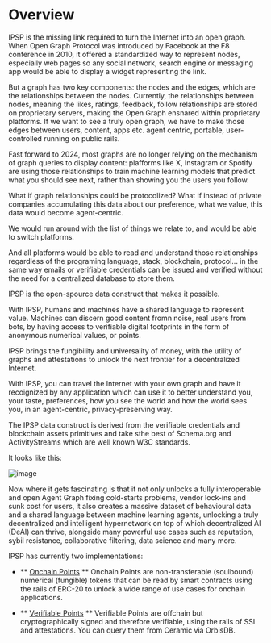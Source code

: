 # Overview

IPSP is the missing link required to turn the Internet into an open graph. When Open Graph Protocol was introduced by Facebook at the F8 conference in 2010, it offered a standardized way to represent nodes, especially web pages so any social network, search engine or messaging app would be able to display a widget representing the link.

But a graph has two key components: the nodes and the edges, which are the relationships between the nodes. Currently, the relationships between nodes, meaning the likes, ratings, feedback, follow relationships are stored on proprietary servers, making the Open Graph ensnared within proprietary platforms. If we want to see a truly open graph, we have to make those edges between users, content, apps etc. agent centric, portable, user-controlled running on public rails.

Fast forward to 2024, most graphs are no longer relying on the mechanism of graph queries to display content: plafforms like X, Instagram or Spotify are using those relationships to train machine learning models that predict what you should see next, rather than showing you the users you follow.

What if graph relationships could be protocolized? What if instead of private companies accumulating this data about our preference, what we value, this data would become agent-centric.

We would run around with the list of things we relate to, and would be able to switch platforms.

And all platforms would be able to read and understand those relationships regardless of the programing language, stack, blockchain, protocol... in the same way emails or verifiable credentials can be issued and verified without the need for a centralized database to store them.

IPSP is the open-spource data construct that makes it possible.

With IPSP, humans and machines have a shared language to represent value. Machines can discern good content fromn noise, real users from bots, by having access to verifiable digital footprints in the form of anonymous numerical values, or points.

IPSP brings the fungibility and universality of money, with the utility of graphs and attestations to unlock the next frontier for a decentralized Internet.

With IPSP, you can travel the Internet with your own graph and have it recoignized by any application which can use it to better understand you, your taste, preferences, how you see the world and how the world sees you, in an agent-centric, privacy-preserving way.

The IPSP data construct is derived from the verifiable credentials and blockchain assets primitives and take sthe best of Schema.org and ActivityStreams which are well known W3C standards. 

It looks like this:

![image](https://github.com/newfound8ion/developer/assets/112469623/2c68aa64-5258-48db-9355-2d9b9b4ba086)

Now where it gets fascinating is that it not only unlocks a fully interoperable and open Agent Graph fixing cold-starts problems, vendor lock-ins and sunk cost for users, it also creates a massive dataset of behavioural data and a shared language between machine learning agents, unlocking a truly decentralized and intelligent hypernetwork on top of which decentralized AI (DeAI) can thrive, alongside many powerful use cases such as reputation, sybil resistance, collaborative filtering, data science and many more.

IPSP has currently two implementations:

- ** [Onchain Points](/docs/ipsp/onchain-points/overview) **
Onchain Points are non-transferable (soulbound) numerical (fungible) tokens that can be read by smart contracts using the rails of ERC-20 to unlock a wide range of use cases for onchain applications.

- ** [Verifiable Points](/docs/ipsp/verifiable-points/overview) **
Verifiable Points are offchain but cryptographically signed and therefore verifiable, using the rails of SSI and attestations. You can query them from Ceramic via OrbisDB.
